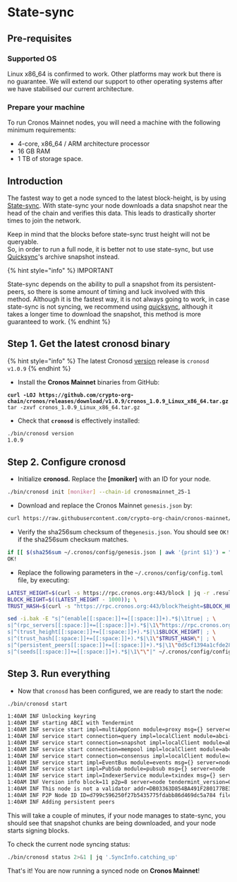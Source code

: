 # State-sync

## Pre-requisites

### Supported OS

Linux x86\_64 is confirmed to work. Other platforms may work but there is no guarantee. We will extend our support to other operating systems after we have stabilised our current architecture.

### Prepare your machine

To run Cronos Mainnet nodes, you will need a machine with the following minimum requirements:

* 4-core, x86\_64 / ARM architecture processor
* 16 GB RAM
* 1 TB of storage space.

## Introduction

The fastest way to get a node synced to the latest block-height, is by using [State-sync](https://docs.tendermint.com/v0.34/tendermint-core/state-sync.html). With state-sync your node downloads a data snapshot near the head of the chain and verifies this data. This leads to drastically shorter times to join the network.

Keep in mind that the blocks before state-sync trust height will not be queryable. \
So, in order to run a full node, it is better not to use state-sync, but use [Quicksync](quicksync.md)'s archive snapshot instead.&#x20;

{% hint style="info" %}
IMPORTANT

State-sync depends on the ability to pull a snapshot from its persistent-peers, so there is some amount of timing and luck involved with this method. Although it is the fastest way, it is not always going to work, in case state-sync is not syncing, we recommend using [quicksync](quicksync.md), although it takes a longer time to download the snapshot, this method is more guaranteed to work.
{% endhint %}

## Step 1. Get the latest cronosd binary

{% hint style="info" %}
The latest Cronosd [version](https://github.com/crypto-org-chain/cronos/releases) release is `cronosd v1.0.9`
{% endhint %}

* Install the **Cronos Mainnet** binaries from GitHub:

<pre class="language-bash"><code class="lang-bash"><strong>curl -LOJ https://github.com/crypto-org-chain/cronos/releases/download/v1.0.9/cronos_1.0.9_Linux_x86_64.tar.gz
</strong>tar -zxvf cronos_1.0.9_Linux_x86_64.tar.gz
</code></pre>

* Check that **`cronosd`** is effectively installed:

```bash
./bin/cronosd version
1.0.9
```



## Step 2. Configure cronosd

* Initialize **cronosd.** Replace the **\[moniker]** with an ID for your node. &#x20;

```bash
./bin/cronosd init [moniker] --chain-id cronosmainnet_25-1
```

* Download and replace the Cronos Mainnet `genesis.json` by:

```bash
curl https://raw.githubusercontent.com/crypto-org-chain/cronos-mainnet/master/cronosmainnet_25-1/genesis.json > ~/.cronos/config/genesis.json
```

* Verify the sha256sum checksum of the`genesis.json`. You should see `OK!` if the sha256sum checksum matches.

```bash
if [[ $(sha256sum ~/.cronos/config/genesis.json | awk '{print $1}') = "58f17545056267f57a2d95f4c9c00ac1d689a580e220c5d4de96570fbbc832e1" ]]; then echo "OK"; else echo "MISMATCHED"; fi;
OK!
```

* Replace the following parameters in the `~/.cronos/config/config.toml` file, by executing:

```bash
LATEST_HEIGHT=$(curl -s https://rpc.cronos.org:443/block | jq -r .result.block.header.height); \
BLOCK_HEIGHT=$((LATEST_HEIGHT - 1000)); \
TRUST_HASH=$(curl -s "https://rpc.cronos.org:443/block?height=$BLOCK_HEIGHT" | jq -r .result.block_id.hash)

sed -i.bak -E "s|^(enable[[:space:]]+=[[:space:]]+).*$|\1true| ; \
s|^(rpc_servers[[:space:]]+=[[:space:]]+).*$|\1\"https://rpc.cronos.org:443,https://rpc.cronos.org:443\"| ; \
s|^(trust_height[[:space:]]+=[[:space:]]+).*$|\1$BLOCK_HEIGHT| ; \
s|^(trust_hash[[:space:]]+=[[:space:]]+).*$|\1\"$TRUST_HASH\"| ; \
s|^(persistent_peers[[:space:]]+=[[:space:]]+).*$|\1\"0d5cf1394a1cfde28dc8f023567222abc0f47534@cronos-seed-0.crypto.org:26656,3032073adc06d710dd512240281637c1bd0c8a7b@cronos-seed-1.crypto.org:26656,04f43116b4c6c70054d9c2b7485383df5b1ed1da@cronos-seed-2.crypto.org:26656,337377dcda43d79c537d2c4d93ad3b698ce9452e@bd-cronos-mainnet-seed-node-01.bdnodes.net:26656\"| ; \
s|^(seeds[[:space:]]+=[[:space:]]+).*$|\1\"\"|" ~/.cronos/config/config.toml
```

## Step 3. Run everything

* Now that `cronosd` has been configured, we are ready to start the node:

```bash
./bin/cronosd start

1:40AM INF Unlocking keyring
1:40AM INF starting ABCI with Tendermint
1:40AM INF service start impl=multiAppConn module=proxy msg={} server=node
1:40AM INF service start connection=query impl=localClient module=abci-client msg={} server=node
1:40AM INF service start connection=snapshot impl=localClient module=abci-client msg={} server=node
1:40AM INF service start connection=mempool impl=localClient module=abci-client msg={} server=node
1:40AM INF service start connection=consensus impl=localClient module=abci-client msg={} server=node
1:40AM INF service start impl=EventBus module=events msg={} server=node
1:40AM INF service start impl=PubSub module=pubsub msg={} server=node
1:40AM INF service start impl=IndexerService module=txindex msg={} server=node
1:40AM INF Version info block=11 p2p=8 server=node tendermint_version=0.34.20
1:40AM INF This node is not a validator addr=DB03363D854BA491F280177BE33DE527F7542094 module=consensus pubKey=/L3Qe1oaNfrDael3QAmILSz5bLre9NAmKd48wd4eW8w= server=node
1:40AM INF P2P Node ID ID=d799c596250f27b5435775fdabb86d469dc5a784 file=/home/ubuntu/.cronos/config/node_key.json module=p2p server=node
1:40AM INF Adding persistent peers
```

This will take a couple of minutes, if your node manages to state-sync, you should see that snapshot chunks are being downloaded, and your node starts signing blocks.

To check the current node syncing status:

```bash
./bin/cronosd status 2>&1 | jq '.SyncInfo.catching_up'
```



That's it! You are now running a synced node on **Cronos Mainnet**!
